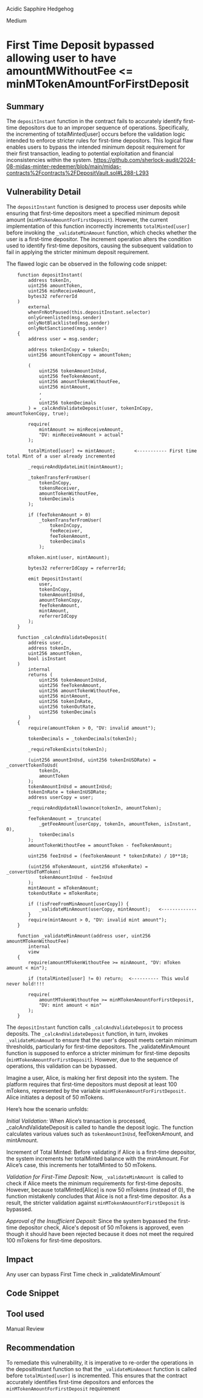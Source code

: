 Acidic Sapphire Hedgehog

Medium

# First Time Deposit bypassed allowing user to  have amountMWithoutFee <= minMTokenAmountForFirstDeposit

## Summary
The `depositInstant` function in the contract fails to accurately identify first-time depositors due to an improper sequence of operations. Specifically, the incrementing of totalMinted[user] occurs before the validation logic intended to enforce stricter rules for first-time depositors. This logical flaw enables users to bypass the intended minimum deposit requirement for their first transaction, leading to potential exploitation and financial inconsistencies within the system.
https://github.com/sherlock-audit/2024-08-midas-minter-redeemer/blob/main/midas-contracts%2Fcontracts%2FDepositVault.sol#L288-L293

## Vulnerability Detail
The `depositInstant` function is designed to process user deposits while ensuring that first-time depositors meet a specified minimum deposit amount (`minMTokenAmountForFirstDeposit`). However, the current implementation of this function incorrectly increments `totalMinted[user]` before invoking the `_validateMinAmount` function, which checks whether the user is a first-time depositor. The increment operation alters the condition used to identify first-time depositors, causing the subsequent validation to fail in applying the stricter minimum deposit requirement.

The flawed logic can be observed in the following code snippet:
```solidity
    function depositInstant(
        address tokenIn,
        uint256 amountToken,
        uint256 minReceiveAmount,
        bytes32 referrerId
    )
        external
        whenFnNotPaused(this.depositInstant.selector)
        onlyGreenlisted(msg.sender)
        onlyNotBlacklisted(msg.sender)
        onlyNotSanctioned(msg.sender)
    {
        address user = msg.sender;

        address tokenInCopy = tokenIn;
        uint256 amountTokenCopy = amountToken;

        (
            uint256 tokenAmountInUsd,
            uint256 feeTokenAmount,
            uint256 amountTokenWithoutFee,
            uint256 mintAmount,
            ,
            ,
            uint256 tokenDecimals
        ) = _calcAndValidateDeposit(user, tokenInCopy, amountTokenCopy, true);

        require(
            mintAmount >= minReceiveAmount,
            "DV: minReceiveAmount > actual"
        );

        totalMinted[user] += mintAmount;       <----------- First time total Mint of a user already incremented

        _requireAndUpdateLimit(mintAmount);

        _tokenTransferFromUser(
            tokenInCopy,
            tokensReceiver,
            amountTokenWithoutFee,
            tokenDecimals
        );

        if (feeTokenAmount > 0)
            _tokenTransferFromUser(
                tokenInCopy,
                feeReceiver,
                feeTokenAmount,
                tokenDecimals
            );

        mToken.mint(user, mintAmount);

        bytes32 referrerIdCopy = referrerId;

        emit DepositInstant(
            user,
            tokenInCopy,
            tokenAmountInUsd,
            amountTokenCopy,
            feeTokenAmount,
            mintAmount,
            referrerIdCopy
        );
    }
```
```solidity
    function _calcAndValidateDeposit(
        address user,
        address tokenIn,
        uint256 amountToken,
        bool isInstant
    )
        internal
        returns (
            uint256 tokenAmountInUsd,
            uint256 feeTokenAmount,
            uint256 amountTokenWithoutFee,
            uint256 mintAmount,
            uint256 tokenInRate,
            uint256 tokenOutRate,
            uint256 tokenDecimals
        )
    {
        require(amountToken > 0, "DV: invalid amount");

        tokenDecimals = _tokenDecimals(tokenIn);

        _requireTokenExists(tokenIn);

        (uint256 amountInUsd, uint256 tokenInUSDRate) = _convertTokenToUsd(
            tokenIn,
            amountToken
        );
        tokenAmountInUsd = amountInUsd;
        tokenInRate = tokenInUSDRate;
        address userCopy = user;

        _requireAndUpdateAllowance(tokenIn, amountToken);

        feeTokenAmount = _truncate(
            _getFeeAmount(userCopy, tokenIn, amountToken, isInstant, 0),
            tokenDecimals
        );
        amountTokenWithoutFee = amountToken - feeTokenAmount;

        uint256 feeInUsd = (feeTokenAmount * tokenInRate) / 10**18;

        (uint256 mTokenAmount, uint256 mTokenRate) = _convertUsdToMToken(
            tokenAmountInUsd - feeInUsd
        );
        mintAmount = mTokenAmount;
        tokenOutRate = mTokenRate;

        if (!isFreeFromMinAmount[userCopy]) {
            _validateMinAmount(userCopy, mintAmount);   <-------------
        }
        require(mintAmount > 0, "DV: invalid mint amount");
    }
```
```solidity
    function _validateMinAmount(address user, uint256 amountMTokenWithoutFee)
        internal
        view
    {
        require(amountMTokenWithoutFee >= minAmount, "DV: mToken amount < min");

        if (totalMinted[user] != 0) return;  <---------- This would never hold!!!! 

        require(
            amountMTokenWithoutFee >= minMTokenAmountForFirstDeposit,
            "DV: mint amount < min"
        );
    }
```
The `depositInstant` function calls `_calcAndValidateDeposit` to process deposits. The `_calcAndValidateDeposit` function, in turn, invokes `_validateMinAmoun`t to ensure that the user's deposit meets certain minimum thresholds, particularly for first-time depositors. The _validateMinAmount function is supposed to enforce a stricter minimum for first-time deposits (`minMTokenAmountForFirstDeposit`). However, due to the sequence of operations, this validation can be bypassed.

Imagine a user, Alice, is making her first deposit into the system. The platform requires that first-time depositors must deposit at least 100 mTokens, represented by the variable `minMTokenAmountForFirstDeposit. `Alice initiates a deposit of 50 mTokens.

Here’s how the scenario unfolds:

*Initial Validation:* When Alice’s transaction is processed, _calcAndValidateDeposit is called to handle the deposit logic. The function calculates various values such as `tokenAmountInUsd`, feeTokenAmount, and mintAmount.

Increment of Total Minted: Before validating if Alice is a first-time depositor, the system increments her totalMinted balance with the mintAmount. For Alice’s case, this increments her totalMinted to 50 mTokens.

*Validation for First-Time Deposit:* Now, `_validateMinAmount `is called to check if Alice meets the minimum requirements for first-time deposits. However, because totalMinted[Alice] is now 50 mTokens (instead of 0), the function mistakenly concludes that Alice is not a first-time depositor. As a result, the stricter validation against `minMTokenAmountForFirstDeposit` is bypassed.

*Approval of the Insufficient Deposit:* Since the system bypassed the first-time depositor check, Alice's deposit of 50 mTokens is approved, even though it should have been rejected because it does not meet the required 100 mTokens for first-time depositors.
## Impact
Any user can bypass First Time check in _validateMinAmount`
## Code Snippet

## Tool used
Manual Review

## Recommendation
To remediate this vulnerability, it is imperative to re-order the operations in the depositInstant function so that the `_validateMinAmount` function is called before `totalMinted[user]` is incremented. This ensures that the contract accurately identifies first-time depositors and enforces the `minMTokenAmountForFirstDeposit` requirement